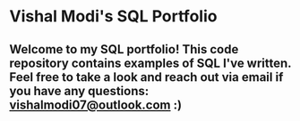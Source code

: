 # Vishal Modi's SQL Portfolio

## Welcome to my SQL portfolio! This code repository contains examples of SQL I've written. Feel free to take a look and reach out via email if you have any questions: vishalmodi07@outlook.com :)
